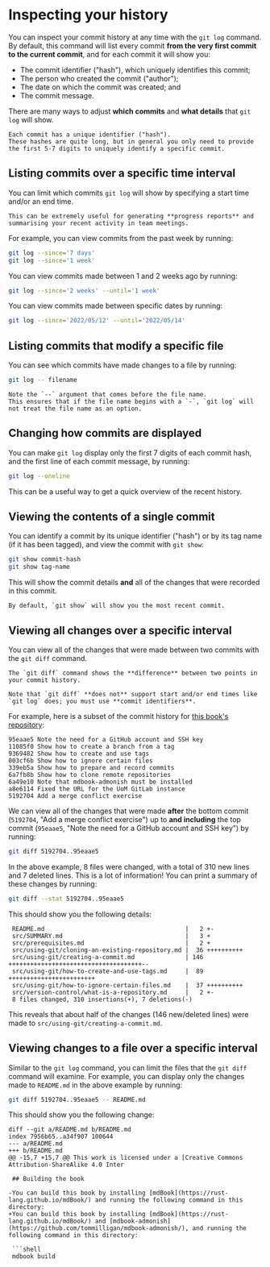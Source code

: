 # Inspecting your history

You can inspect your commit history at any time with the `git log` command.
By default, this command will list every commit **from the very first commit to the current commit**, and for each commit it will show you:

+ The commit identifier ("hash"), which uniquely identifies this commit;
+ The person who created the commit ("author");
+ The date on which the commit was created; and
+ The commit message.

There are many ways to adjust **which commits** and **what details** that `git log` will show.

```admonish tip
Each commit has a unique identifier ("hash").
These hashes are quite long, but in general you only need to provide the first 5-7 digits to uniquely identify a specific commit.
```

## Listing commits over a specific time interval

You can limit which commits `git log` will show by specifying a start time and/or an end time.

```admonish tip
This can be extremely useful for generating **progress reports** and summarising your recent activity in team meetings.
```

For example, you can view commits from the past week by running:

```sh
git log --since='7 days'
git log --since='1 week'
```

You can view commits made between 1 and 2 weeks ago by running:

```sh
git log --since='2 weeks' --until='1 week'
```

You can view commits made between specific dates by running:

```sh
git log --since='2022/05/12' --until='2022/05/14'
```

## Listing commits that modify a specific file

You can see which commits have made changes to a file by running:

```sh
git log -- filename
```

```admonish info
Note the `--` argument that comes before the file name.
This ensures that if the file name begins with a `-`, `git log` will not treat the file name as an option.
```

## Changing how commits are displayed

You can make `git log` display only the first 7 digits of each commit hash, and the first line of each commit message, by running:

```sh
git log --oneline
```

This can be a useful way to get a quick overview of the recent history.

## Viewing the contents of a single commit

You can identify a commit by its unique identifier ("hash") or by its tag name (if it has been tagged), and view the commit with `git show`:

```sh
git show commit-hash
git show tag-name
```

This will show the commit details **and** all of the changes that were recorded in this commit.

```admonish tip
By default, `git show` will show you the most recent commit.
```

## Viewing all changes over a specific interval

You can view all of the changes that were made between two commits with the `git diff` command.

```admonish tip
The `git diff` command shows the **difference** between two points in your commit history.

Note that `git diff` **does not** support start and/or end times like `git log` does; you must use **commit identifiers**.
```

For example, here is a subset of the commit history for [this book's repository](https://github.com/robmoss/git-is-my-lab-book):

```text
95eaae5 Note the need for a GitHub account and SSH key
11085f0 Show how to create a branch from a tag
9369482 Show how to create and use tags
003cf6b Show how to ignore certain files
339eb5a Show how to prepare and record commits
6a7fb8b Show how to clone remote repositories
6a49e10 Note that mdbook-admonish must be installed
a8e6114 Fixed the URL for the UoM GitLab instance
5192704 Add a merge conflict exercise
```

We can view all of the changes that were made **after** the bottom commit (`5192704`, "Add a merge conflict exercise") up to **and including** the top commit (`95eaae5`, "Note the need for a GitHub account and SSH key") by running:

```sh
git diff 5192704..95eaae5
```

In the above example, 8 files were changed, with a total of 310 new lines and 7 deleted lines.
This is a lot of information!
You can print a summary of these changes by running:

```sh
git diff --stat 5192704..95eaae5
```

This should show you the following details:

```text
 README.md                                       |   2 +-
 src/SUMMARY.md                                  |   3 +
 src/prerequisites.md                            |   2 +
 src/using-git/cloning-an-existing-repository.md |  36 ++++++++++
 src/using-git/creating-a-commit.md              | 146 +++++++++++++++++++++++++++++++++++++--
 src/using-git/how-to-create-and-use-tags.md     |  89 ++++++++++++++++++++++++
 src/using-git/how-to-ignore-certain-files.md    |  37 ++++++++++
 src/version-control/what-is-a-repository.md     |   2 +-
 8 files changed, 310 insertions(+), 7 deletions(-)
```

This reveals that about half of the changes (146 new/deleted lines) were made to `src/using-git/creating-a-commit.md`.

## Viewing changes to a file over a specific interval

Similar to the `git log` command, you can limit the files that the `git diff` command will examine.
For example, you can display only the changes made to `README.md` in the above example by running:

```sh
git diff 5192704..95eaae5 -- README.md
```

This should show you the following change:

```text
diff --git a/README.md b/README.md
index 7956b65..a34f907 100644
--- a/README.md
+++ b/README.md
@@ -15,7 +15,7 @@ This work is licensed under a [Creative Commons Attribution-ShareAlike 4.0 Inter

 ## Building the book

-You can build this book by installing [mdBook](https://rust-lang.github.io/mdBook/) and running the following command in this directory:
+You can build this book by installing [mdBook](https://rust-lang.github.io/mdBook/) and [mdbook-admonish](https://github.com/tommilligan/mdbook-admonish/), and running the following command in this directory:

 ```shell
 mdbook build
```
